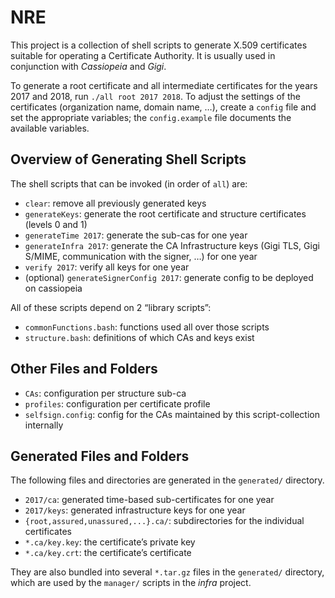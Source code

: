 # NRE

This project is a collection of shell scripts to generate X.509 certificates suitable for operating a Certificate Authority.
It is usually used in conjunction with *Cassiopeia* and *Gigi*.

To generate a root certificate and all intermediate certificates for the years 2017 and 2018, run `./all root 2017 2018`.
To adjust the settings of the certificates (organization name, domain name, …),
create a `config` file and set the appropriate variables;
the `config.example` file documents the available variables.

## Overview of Generating Shell Scripts

The shell scripts that can be invoked (in order of `all`) are:

* `clear`: remove all previously generated keys
* `generateKeys`: generate the root certificate and structure certificates (levels 0 and 1)
* `generateTime 2017`: generate the sub-cas for one year
* `generateInfra 2017`: generate the CA Infrastructure keys (Gigi TLS, Gigi S/MIME, communication with the signer, …) for one year
* `verify 2017`: verify all keys for one year
* (optional) `generateSignerConfig 2017`: generate config to be deployed on cassiopeia

All of these scripts depend on 2 “library scripts”:

* `commonFunctions.bash`: functions used all over those scripts
* `structure.bash`: definitions of which CAs and keys exist

## Other Files and Folders

* `CAs`: configuration per structure sub-ca
* `profiles`: configuration per certificate profile
* `selfsign.config`: config for the CAs maintained by this script-collection internally

## Generated Files and Folders

The following files and directories are generated in the `generated/` directory.

* `2017/ca`: generated time-based sub-certificates for one year
* `2017/keys`: generated infrastructure keys for one year
* `{root,assured,unassured,...}.ca/`: subdirectories for the individual certificates
* `*.ca/key.key`: the certificate’s private key
* `*.ca/key.crt`: the certificate’s certificate

They are also bundled into several `*.tar.gz` files in the `generated/` directory,
which are used by the `manager/` scripts in the *infra* project.
